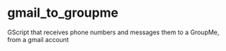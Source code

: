 # gmail_to_groupme
GScript that receives phone numbers and messages them to a GroupMe, from a gmail account
